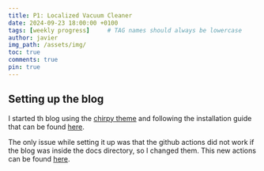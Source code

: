 ```yaml
---
title: P1: Localized Vacuum Cleaner
date: 2024-09-23 18:00:00 +0100
tags: [weekly progress]     # TAG names should always be lowercase
author: javier
img_path: /assets/img/
toc: true
comments: true
pin: true
---
```


## Setting up the blog

I started th blog using the [chirpy theme](https://github.com/cotes2020/jekyll-theme-chirpy) and following the installation guide that can be found [here](https://chirpy.cotes.page/posts/getting-started/).

The only issue while setting it up was that the github actions did not work if the blog was inside the docs directory, so I changed them. This new actions can be found [here](https://github.com/RoboticsLabURJC/2024-tfg-javier-izquierdo/blob/main/.github/workflows/pages-deploy.yml).
